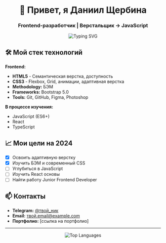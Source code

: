 <h1 align="center">👋 Привет, я Даниил Щербина</h1>
<h3 align="center">Frontend-разработчик | Верстальщик → JavaScript</h3>

<p align="center">
  <img src="https://readme-typing-svg.demolab.com?font=Fira+Code&weight=500&size=22&duration=4000&pause=1000&color=27A4F7&center=true&vCenter=true&width=435&lines=HTML+%7C+CSS+%7C+JavaScript;Flexbox+%7C+Grid+%7C+БЭМ;Адаптивная+вёрстка+%7C+Pixel+Perfect" alt="Typing SVG" />
</p>

## 🛠️ Мой стек технологий

**Frontend:**
- **HTML5** - Семантическая верстка, доступность
- **CSS3** - Flexbox, Grid, анимации, адаптивная верстка
- **Methodology:** БЭМ
- **Frameworks:** Bootstrap 5.0
- **Tools:** Git, GitHub, Figma, Photoshop

**В процессе изучения:**
- JavaScript (ES6+)
- React
- TypeScript

## 📈 Мои цели на 2024

- [x] Освоить адаптивную верстку
- [x] Изучить БЭМ и современный CSS
- [ ] Углубиться в JavaScript
- [ ] Изучить React основы
- [ ] Найти работу Junior Frontend Developer

## 📫 Контакты

- **Telegram:** [@твой_ник](https://t.me/твой_ник)
- **Email:** твой.email@example.com
- **Портфолио:** [ссылка на портфолио]

---

<p align="center">
  <img src="https://github-readme-stats.vercel.app/api/top-langs/?username=ТВОЙ_USERNAME&layout=compact&theme=radical" alt="Top Languages" />
</p>
